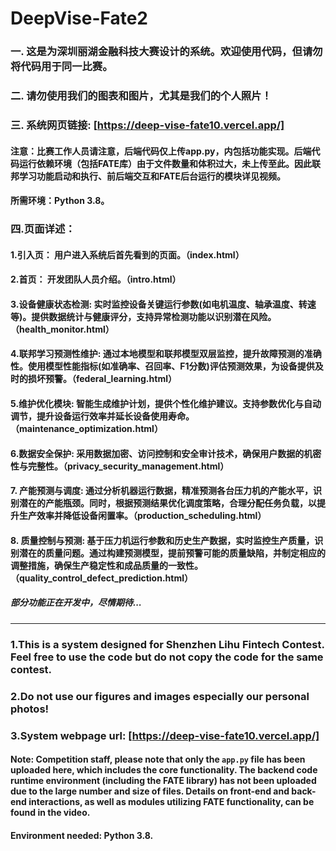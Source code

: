 # DeepVise-Fate2
### 一. 这是为深圳丽湖金融科技大赛设计的系统。欢迎使用代码，但请勿将代码用于同一比赛。
### 二. 请勿使用我们的图表和图片，尤其是我们的个人照片！
### 三. 系统网页链接: [https://deep-vise-fate10.vercel.app/]

#### 注意：比赛工作人员请注意，后端代码仅上传app.py，内包括功能实现。后端代码运行依赖环境（包括FATE库）由于文件数量和体积过大，未上传至此。因此联邦学习功能启动和执行、前后端交互和FATE后台运行的模块详见视频。
#### 所需环境：Python 3.8。

### 四.页面详述：
#### 1.引入页： 用户进入系统后首先看到的页面。（index.html）
#### 2.首页： 开发团队人员介绍。（intro.html）
#### 3.设备健康状态检测: 实时监控设备关键运行参数(如电机温度、轴承温度、转速等)。提供数据统计与健康评分，支持异常检测功能以识别潜在风险。（health_monitor.html）
#### 4.联邦学习预测性维护: 通过本地模型和联邦模型双层监控，提升故障预测的准确性。使用模型性能指标(如准确率、召回率、F1分数)评估预测效果，为设备提供及时的损坏预警。（federal_learning.html）
#### 5.维护优化模块: 智能生成维护计划，提供个性化维护建议。支持参数优化与自动调节，提升设备运行效率并延长设备使用寿命。（maintenance_optimization.html）
#### 6.数据安全保护: 采用数据加密、访问控制和安全审计技术，确保用户数据的机密性与完整性。（privacy_security_management.html）
#### 7. 产能预测与调度: 通过分析机器运行数据，精准预测各台压力机的产能水平，识别潜在的产能瓶颈。同时，根据预测结果优化调度策略，合理分配任务负载，以提升生产效率并降低设备闲置率。（production_scheduling.html）
#### 8. 质量控制与预测: 基于压力机运行参数和历史生产数据，实时监控生产质量，识别潜在的质量问题。通过构建预测模型，提前预警可能的质量缺陷，并制定相应的调整措施，确保生产稳定性和成品质量的一致性。  （quality_control_defect_prediction.html）
##### 部分功能正在开发中，尽情期待...
---------------------------------------------------------------------
### 1.This is a system designed for Shenzhen Lihu Fintech Contest. Feel free to use the code but do not copy the code for the same contest.
### 2.Do not use our figures and images especially our personal photos!
### 3.System webpage url:   [https://deep-vise-fate10.vercel.app/]
#### Note: Competition staff, please note that only the `app.py` file has been uploaded here, which includes the core functionality. The backend code runtime environment (including the FATE library) has not been uploaded due to the large number and size of files. Details on front-end and back-end interactions, as well as modules utilizing FATE functionality, can be found in the video.
#### Environment needed: Python 3.8.


